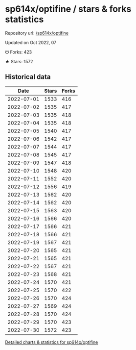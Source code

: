 # sp614x/optifine / stars & forks statistics

Repository url: [/sp614x/optifine](https://github.com/sp614x/optifine)

Updated on Oct 2022, 07

☋ Forks: 423

★ Stars: 1572

## Historical data
| Date | Stars | Forks |
|------|-------|-------|
| 2022-07-01 | 1533 | 416 | 
| 2022-07-02 | 1535 | 417 | 
| 2022-07-03 | 1535 | 418 | 
| 2022-07-04 | 1535 | 418 | 
| 2022-07-05 | 1540 | 417 | 
| 2022-07-06 | 1542 | 417 | 
| 2022-07-07 | 1544 | 417 | 
| 2022-07-08 | 1545 | 417 | 
| 2022-07-09 | 1547 | 418 | 
| 2022-07-10 | 1548 | 420 | 
| 2022-07-11 | 1552 | 420 | 
| 2022-07-12 | 1556 | 419 | 
| 2022-07-13 | 1562 | 420 | 
| 2022-07-14 | 1562 | 420 | 
| 2022-07-15 | 1563 | 420 | 
| 2022-07-16 | 1566 | 420 | 
| 2022-07-17 | 1566 | 421 | 
| 2022-07-18 | 1566 | 421 | 
| 2022-07-19 | 1567 | 421 | 
| 2022-07-20 | 1565 | 421 | 
| 2022-07-21 | 1565 | 421 | 
| 2022-07-22 | 1567 | 421 | 
| 2022-07-23 | 1568 | 421 | 
| 2022-07-24 | 1570 | 421 | 
| 2022-07-25 | 1570 | 422 | 
| 2022-07-26 | 1570 | 424 | 
| 2022-07-27 | 1569 | 424 | 
| 2022-07-28 | 1570 | 424 | 
| 2022-07-29 | 1570 | 423 | 
| 2022-07-30 | 1572 | 423 | 


[Detailed charts & statistics for sp614x/optifine](https://reviewgithub.com/rep/sp614x/optifine)
